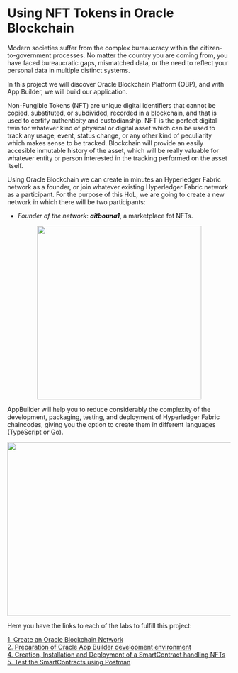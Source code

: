 # Using NFT Tokens in Oracle Blockchain

Modern societies suffer from the complex bureaucracy within the citizen-to-government processes. No matter the country you are coming from, you have faced bureaucratic gaps, mismatched data, or the need to reflect your personal data in multiple distinct systems.

In this project we will discover Oracle Blockchain Platform (OBP), and with App Builder, we will build our application.

Non-Fungible Tokens (NFT) are unique digital identifiers that cannot be copied, substituted, or subdivided, recorded in a blockchain, and that is used to certify authenticity and custodianship. NFT is the perfect digital twin for whatever kind of physical or digital asset which can be used to track any usage, event, status change, or any other kind of peculiarity which makes sense to be tracked. Blockchain will provide an easily accesible inmutable history of the asset, which will be really valuable for whatever entity or person interested in the tracking performed on the asset itself.

Using Oracle Blockchain we can create in minutes an Hyperledger Fabric network as a founder, or join whatever existing Hyperledger Fabric network as a participant. For the purpose of this HoL, we are going to create a new network in which there will be two participants:
- *Founder of the network*: ***aitbouna1***, a marketplace fot NFTs.

<p align="center">
<img width="371" height="392" src="https://github.com/abderrahimjk/NFT_hyperledger-development-with-oracle-blockchain-app-builder/assets/p15.png"/>
</p>

AppBuilder will help you to reduce considerably the complexity of the development, packaging, testing, and deployment of Hyperledger Fabric chaincodes, giving you the option to create them in different languages (TypeScript or Go).

<p align="center">
<img width="814" height="392" src="https://github.com/abderrahimjk/NFT_hyperledger-development-with-oracle-blockchain-app-builder/assets/p7.png"/>
</p>

Here you have the links to each of the labs to fulfill this project:

[1. Create an Oracle Blockchain Network](./I-OBP-setup/README.md)  
[2. Preparation of Oracle App Builder development environment](./II-Blockchain_Env_Setup/README.md)  
[4. Creation, Installation and Deployment of a SmartContract handling NFTs](./III-Application/README.md)   
[5. Test the SmartContracts using Postman](./III-Application/README.md)  
